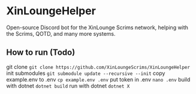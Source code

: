 # XinLoungeHelper
Open-source Discord bot for the XinLounge Scrims network, helping with the Scrims, QOTD, and many more systems.
## How to run (Todo)
git clone `git clone https://github.com/XinLoungeScrims/XinLoungeHelper`
init submodules `git submodule update --recursive --init`
copy example.env to .env `cp example.env .env`
put token in .env `nano .env`
build with dotnet `dotnet build`
run with dotnet `dotnet X`
